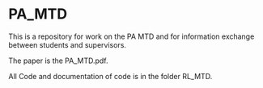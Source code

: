# PA_MTD
This is a repository for work on the PA MTD and for information exchange between students and supervisors.


The paper is the PA_MTD.pdf.

All Code and documentation of code is in the folder RL_MTD.
